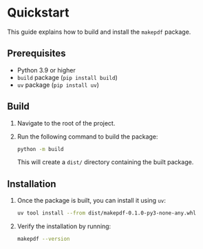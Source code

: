 # Quickstart

This guide explains how to build and install the `makepdf` package.

## Prerequisites

- Python 3.9 or higher
- `build` package (`pip install build`)
- `uv` package (`pip install uv`)

## Build

1.  Navigate to the root of the project.
2.  Run the following command to build the package:

    ```bash
    python -m build
    ```

    This will create a `dist/` directory containing the built package.

## Installation

1.  Once the package is built, you can install it using `uv`:

    ```bash
    uv tool install --from dist/makepdf-0.1.0-py3-none-any.whl
    ```

2.  Verify the installation by running:

    ```bash
    makepdf --version
    ```
